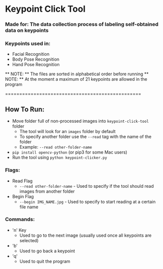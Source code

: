 # Keypoint Click Tool
### Made for: The data collection process of labeling self-obtained data on keypoints
### Keypoints used in:
- Facial Recognition
- Body Pose Recognition
- Hand Pose Recognition

** NOTE: ** The files are sorted in alphabetical order before running
** NOTE: ** At the moment a maximum of 21 keypoints are allowed in the program

================================================

## How To Run: 
- Move folder full of non-processed images into ```keypoint-click-tool``` folder
    - The tool will look for an ```images``` folder by default
    - To specify another folder use the ```--read``` tag with the name of the folder
    - Example: ```--read other-folder-name```
- ```pip install opencv-python``` (or pip3 for some Mac users)
- Run the tool using ```python keypoint-clicker.py```


### Flags:
- Read Flag
    - ```--read other-folder-name``` - Used to specify if the tool should read images from another folder
- Begin Flag
    - ```--begin IMG_NAME.jpg``` - Used to specify to start reading at a certain file name


### Commands:
- 'n' Key
    - Used to go to the next image (usually used once all keypoints are selected)
- 'b'
    - Used to go back a keypoint
- 'q'
    - Used to quit the program
